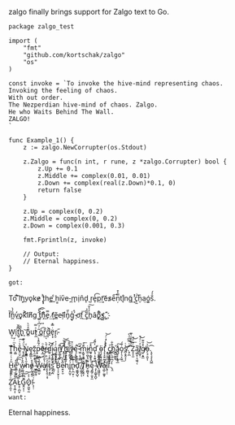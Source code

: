 zalgo finally brings support for Zalgo text to Go.

    package zalgo_test

    import (
        "fmt"
        "github.com/kortschak/zalgo"
        "os"
    )

    const invoke = `To invoke the hive-mind representing chaos.
    Invoking the feeling of chaos.
    With out order.
    The Nezperdian hive-mind of chaos. Zalgo.
    He who Waits Behind The Wall.
    ZALGO!
    `

    func Example_1() {
        z := zalgo.NewCorrupter(os.Stdout)

        z.Zalgo = func(n int, r rune, z *zalgo.Corrupter) bool {
            z.Up += 0.1
            z.Middle += complex(0.01, 0.01)
            z.Down += complex(real(z.Down)*0.1, 0)
            return false
        }

        z.Up = complex(0, 0.2)
        z.Middle = complex(0, 0.2)
        z.Down = complex(0.001, 0.3)

        fmt.Fprintln(z, invoke)

        // Output:
        // Eternal happiness.
    }


`got:`

To ͪ͞i͝n͙v͟o̟ke̷ ̢̝t͓ͪh̨e̖ ͨ͟h͇iv̋e-̪m̘i̹n̑d̝ ͏̺re̞̓͡p͢r͡és̷e̎͞ņ̿͐͒tį̊ng̃͢ ̓̽c̨̰ͬ̇ḫ͞a͢o͍͑s̐ͣ́.

I̛ͭ̌n̪̉̓̀v̒͢ǫk͐͝in̸͆g ͚̑̔͠t͓̽ͤ͡h̦͒͆͜e̜̿ ͢f̸e͂͏̻e̵ļi͂͗̀n̡ͤ̋g̢̾ ̵̹́̊ơf̲͞ ̉͢c̎̏̉͟h̘̒̾̆͠â̧ǫ͖̈̂̓ͫs̫̳.̋҉̪

W͍̗͟í̗t̺̬̏͊̌̕ẖ̢̎̏ ͔̈͝ŏ̻̊ͧ̀u̕t̨̲ͯ̿ ̭͂ͨͮ͆ͮ̈͢o̻̍͡r̠̎͢ͅḏ͐͟ë̢͙̇̿̽r͏͓̮.̴̋

T͇͇͌ͣ͊͝h̦̳̽ͫͬ́e̥̤̬̐͛ͥ͠ ̶̱̝͎͇ͦ̈́͑͊N̨̹͎ͤȩ͈̻̲̕ͅz̨̫̫̼͕̱̜̆͢p̵̟͙̤͇̈́͂̎̽̀ė̷ͦ͏͚̤̘̜͓̲r̶͎͑̄̀d̛͖̠̣̣̦̽͝į̷͔̲̦̩̜̮͈͒ą̨͈̘̥̥͉ͨ͑͐n̸̲̜̳͓̱̙͌͡ ͋̈̍̑͝҉̥͈͎̝h̢̥̹̣̖̱̓͊͡ͅiͦ̋̄͞҉̜͎̳̗ͅv̵̨̙͙̰͍̼ͧ̈́ͅę̣͓͈̣̱̞̚͠ͅ-̷̛͖̜͎̠̼̻͑͆m͙̺̦̱͚̋ͣ͘͞ͅi̷̷̲̯̣̺͓͉̰͈n͚̘̣̳̥̥̂̊͢͞d̨̘̣͓̮̱̓͌́̕ ̤̝̼͇͇̩̘̳͘͜ǫ̴̣̙͙̦̝̠̮̈f̡͙̞̬̤̪͙̊͛͟ ͕̖̉͒ͨ̒ͨ́͝ͅċ̡͈͔̦̙̤͎͞ͅh͐̐҉̲̪̼̮̫̼͜ą̰̘̙͙͓̘̲̐͠o̡̩͉͓̫̼͗͂́͟ṡ̸̪͎̱̭͙͎ͭ͜.̝̗̪̑ͭ̿͆ͩ̀͞ ͌͐̅ͦ̋̍͛̌͏̨Z̝̝͎̫ͭ͊ͤ̚͟͝ą̳͙̹͉͖͉̎͘ͅl̸͈͖̝̣ͩͬͣ̚͝g̸̷̜̝͍̲͛̊̎͊ó̵̗͉̠̯̬͎͐͝.͡͏̩̥̖͉͓͙̺̲

H̢͍̺͖͂̓͗ͬ̍̀e̼͇̦̰͔͖͂͒̕͡ ̧̭͈̖̟͕̃̓ͦ͠w̴̷͈̰̻͈͕̋͒̓h̑̔̀̿ͤ̓͏̱̰͘o̵̸͈͔̫͔͍̤̓̊ ̴͖̞͚̯̝͐͛ͫ͡W̷̱͖̲̤̬̃̔͂͝ạ̸͍̇̔̑̑͆ͩ͝ị̢̢̯̠͕̞̓ͪ͛ţ̴̜̝̞̭̑ͬ̄ͥs̛̲͙͕̪̓̿̑͛͡ ̣̰͎̽̏̄́̊̀͘B̨͔͕̮̝͕̩̓̂͡ẹ̴͍̟̮̅͛ͫ̕ͅh̆̅ͨ̒ͨ͏̮̙̠͠í̻̩̭̫͎ͯ̚͡͠ṅ̵̢̜̪̮̩̣ͤ͂d̘̮͇̟̺̖ͦ͒̀͜ ̸̰̣̳̭̜̈́́̀ͅT̸̢͕̬̯͎͒ͤ͗ͦh̷̵̥̫̻͓͔̖̃̄ę̞͇̗̣̫̟̼̎͡ ̴̧͎̠͇̥̪̬ͮ͛W̶̨͖͖͈͎̌͆̌͐a̷̧̺̦͚̯̹ͣ̚ͅl̢̥̹̜͑̑ͣͩ̂͟l̃ͧͩͭ͏̹͈̬͡ͅ.̢̯̔́͆ͩͪ͊̑͟

Z̛̝͕̫͎ͦ̓̓́͡Ḁ̧͖̣͎̋̀ͯ̈̕L̷̹̥̣̪̮̩̅̄͝G̱̭͔̜̹͊͆̃͝͠O̍͐͐͏̷̟̰̼͉̰!̴͎̩̣̇͗̈́̀̅͡



`want:`

Eternal happiness.
